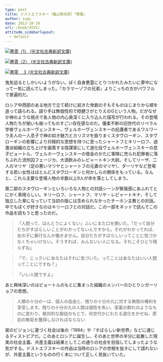 ```yaml
---
type: post
title: ドストエフスキー（亀山郁夫訳）『悪霊』
author: sugi
date: 2013-10-28
url: /book/4532/
attitude_sidebarlayout:
  - default
---
```

<a href="http://www.amazon.co.jp/exec/obidos/ASIN/433475211X/chezsugi-22/ref=nosim/" onclick="_gaq.push(['_trackEvent', 'outbound-article', 'http://www.amazon.co.jp/exec/obidos/ASIN/433475211X/chezsugi-22/ref=nosim/', '']);" name="amazletlink" target="_blank"><img src="http://i2.wp.com/ecx.images-amazon.com/images/I/416ITtItu4L._SL160_.jpg?w=660" alt="悪霊〈1〉 (光文社古典新訳文庫)" class="alignleft"  data-recalc-dims="1" /></a>

<a href="http://www.amazon.co.jp/exec/obidos/ASIN/4334752276/chezsugi-22/ref=nosim/" onclick="_gaq.push(['_trackEvent', 'outbound-article', 'http://www.amazon.co.jp/exec/obidos/ASIN/4334752276/chezsugi-22/ref=nosim/', '']);" name="amazletlink" target="_blank"><img src="http://i2.wp.com/ecx.images-amazon.com/images/I/41pwqDu7BvL._SL160_.jpg?w=660" alt="悪霊〈2〉 (光文社古典新訳文庫)" class="alignleft"  data-recalc-dims="1" /></a>

<a href="http://www.amazon.co.jp/exec/obidos/ASIN/433475242X/chezsugi-22/ref=nosim/" onclick="_gaq.push(['_trackEvent', 'outbound-article', 'http://www.amazon.co.jp/exec/obidos/ASIN/433475242X/chezsugi-22/ref=nosim/', '']);" name="amazletlink" target="_blank"><img src="http://i2.wp.com/ecx.images-amazon.com/images/I/416ztS4ErSL._SL160_.jpg?w=660" alt="悪霊　３ (光文社古典新訳文庫)" class="alignleft"  data-recalc-dims="1" /></a>

鬼気迫るとしかいいようがない。ぼく自身悪霊にとりつかれたみたいに夢中になって一気に読んでしまった。『カラマーゾフの兄弟』よりこっちの方がパワフルで普遍的だ。

ロシア中西部のある地方で立て続けに起きた惨劇のそもそものはじまりから順を追って語られる。語り手は無個性的で穏健さがとりえのGという人物。だがなぜか神のような視点で各人物の内心奥深くに入り込んだ描写が行われる。その登場人物たちが揃いも揃ってものすごい存在感なのだ。優柔不断の旧世代のリベラル学者ヴェルホーヴェンスキー、ヴェルホーヴェンスキーの庇護者であるワルワーラ夫人の一人息子で神の如き魅力とカリスマを振りまくスタヴローギン、スタヴローギンの影響により対極的な思想を持つに至ったシャートフとキリーロフ、過激派組織の立ち上げを画策する陰謀家にして道化役ヴェルホーヴェンスキーの息子ピョートル、ヴェルホーヴェンスキーの借金のかたに軍隊に売られ犯罪者に落ちぶれた流刑囚フェージカ、大酒飲みのレピャートキン大尉。そしてリーザ、二人のマリヤ（足の悪いマリヤとシャートフの元妻のマリヤ）、ダーリヤなど登場する若い女性はほとんどスタヴローギンと何かしらの関係をもっている。なんと、これら主要な登場人物の半数以上9人が命を落としてしまう。

第二部のスタヴローギンといろいろな人物との対話シーンが緊張感にあふれてとにかく素晴らしい。キリーロフ、シャートフ、マリヤ・レピャートキナ、そして独立した章になっていて当初の版には含められなかったチーホン主教との対話。中でもぼくが好きなのはキリーロフとの対話だ。この一部をネットで読んでこの作品を読もうと思ったのだ。

> 「人間って、ほんとうによくない」ふいにまた口を開いた。「だって自分たちがすばらしいことがわかってないんですから。それがわかってれば、女の子に暴行なんか働きません。自分たちがすばらしいってことに気づかなくちゃいけない。そうすれば、みんないい人になる。それこそひとり残らずね」
  
> 「で、じっさいにあなたはそれに気づいた。ってことはあなたはいい人間ってことにですね？」
  
> 「いい人間ですよ」 

あと興味深いのはピョートルのもとに集まった組織のメンバーのひとりシガーリョフの思想。

> 人類の十分の一は、個人の自由と、残りの十分の九に対する無限の権利を享受します。残りの十分の九の人間は個性を失い、家畜の群れのようなものに変わり、絶対的な服従のもとで、何世代かにわたる退化をかせね、原初の無垢を獲得しなければならない

彼のビジョンに基づく社会は後の『1984』や『すばらしい新世界』などに通じるディストピアだ。このあとロシアに誕生し、そのあと世界の半分に拡散した現実の社会主義、共産主義は結果としてこの通りの社会を目指してしまったような気がする。ドストエフスキーの作品は当時のロシアの世相を抜きにして語れないが、共産主義というものの行く末について正しく見抜いていた。
